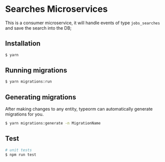 # Searches Microservices
This is a consumer microservice, it will handle events of type `jobs_searches` and save the search into the DB;

## Installation

```bash
$ yarn
```

## Running migrations
```bash
$ yarn migrations:run
```

## Generating migrations
After making changes to any entity, typeorm can automatically generate migrations for you.
```bash
$ yarn migrations:generate -n MigrationName
```

## Test

```bash
# unit tests
$ npm run test
```